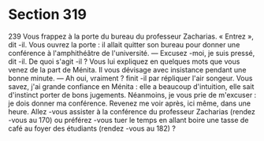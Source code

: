 # Section 319

239
Vous frappez à la porte du bureau du professeur Zacharias. «
Entrez », dit -il. Vous ouvrez la porte : il allait quitter son bureau
pour donner une conférence à l'amphithéâtre de l'université.
— Excusez -moi, je  suis pressé, dit -il. De quoi s'agit -il ?
Vous lui expliquez en quelques mots que vous venez de la part de
Ménita. Il vous dévisage avec insistance pendant une bonne
minute.
— Ah oui, vraiment ? finit -il par répliquer l'air songeur. Vous
savez, j'ai grande  confiance en Ménita : elle a beaucoup
d'intuition, elle sait d'instinct porter de bons jugements.
Néanmoins, je vous prie de m'excuser : je dois donner ma
conférence. Revenez me voir après, ici même, dans une heure.
Allez -vous assister à la conférence du professeur Zacharias
(rendez -vous au 170) ou préférez -vous tuer le temps en allant
boire une tasse de café au foyer des étudiants (rendez -vous au
182) ?